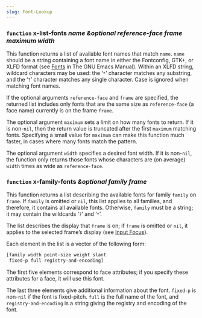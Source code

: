```yaml
---
slug: Font-Lookup
---
```


### <span className="tag function">`function`</span> **x-list-fonts** *name \&optional reference-face frame maximum width*

This function returns a list of available font names that match `name`. `name` should be a string containing a font name in either the Fontconfig, GTK+, or XLFD format (see [Fonts](https://www.gnu.org/software/emacs/manual/html_mono/emacs.html#Fonts) in The GNU Emacs Manual). Within an XLFD string, wildcard characters may be used: the ‘`*`’ character matches any substring, and the ‘`?`’ character matches any single character. Case is ignored when matching font names.

If the optional arguments `reference-face` and `frame` are specified, the returned list includes only fonts that are the same size as `reference-face` (a face name) currently is on the frame `frame`.

The optional argument `maximum` sets a limit on how many fonts to return. If it is non-`nil`, then the return value is truncated after the first `maximum` matching fonts. Specifying a small value for `maximum` can make this function much faster, in cases where many fonts match the pattern.

The optional argument `width` specifies a desired font width. If it is non-`nil`, the function only returns those fonts whose characters are (on average) `width` times as wide as `reference-face`.

### <span className="tag function">`function`</span> **x-family-fonts** *\&optional family frame*

This function returns a list describing the available fonts for family `family` on `frame`. If `family` is omitted or `nil`, this list applies to all families, and therefore, it contains all available fonts. Otherwise, `family` must be a string; it may contain the wildcards ‘`?`’ and ‘`*`’.

The list describes the display that `frame` is on; if `frame` is omitted or `nil`, it applies to the selected frame’s display (see [Input Focus](Input-Focus)).

Each element in the list is a vector of the following form:

```lisp
[family width point-size weight slant
 fixed-p full registry-and-encoding]
```

The first five elements correspond to face attributes; if you specify these attributes for a face, it will use this font.

The last three elements give additional information about the font. `fixed-p` is non-`nil` if the font is fixed-pitch. `full` is the full name of the font, and `registry-and-encoding` is a string giving the registry and encoding of the font.
